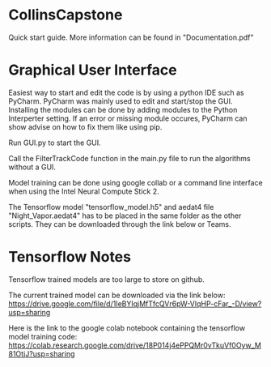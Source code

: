 # CollinsCapstone

Quick start guide. More information can be found in "Documentation.pdf"

# Graphical User Interface 
Easiest way to start and edit the code is by using a python IDE such as PyCharm.
PyCharm was mainly used to edit and start/stop the GUI.
Installing the modules can be done by adding modules to the Python Interperter setting. If an error or missing module occures, PyCharm can show advise on how to fix them like using pip.

Run GUI.py to start the GUI.

Call the FilterTrackCode function in the main.py file to run the algorithms without a GUI.

Model training can be done using google collab or a command line interface when using the Intel Neural Compute Stick 2.

The Tensorflow model "tensorflow_model.h5" and aedat4 file "Night_Vapor.aedat4" has to be placed in the same folder as the other scripts. They can be downloaded through the link below or Teams.

# Tensorflow Notes
Tensorflow trained models are too large to store on github.

The current trained model can be downloaded via the link below: https://drive.google.com/file/d/1IeBYIqjMfTfcQVr6pW-VIqHP-cFar_-D/view?usp=sharing

Here is the link to the google colab notebook containing the tensorflow model training code: https://colab.research.google.com/drive/18P014j4ePPQMr0vTkuVf0Oyw_M81OtjJ?usp=sharing
